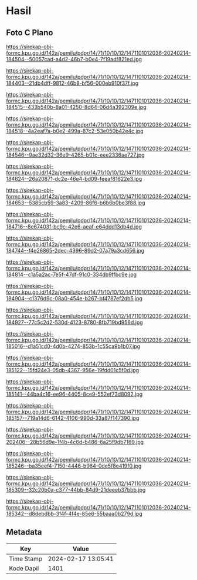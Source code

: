 # Hasil

## Foto C Plano

https://sirekap-obj-formc.kpu.go.id/142a/pemilu/pdpr/14/71/10/10/12/1471101012036-20240214-184504--50057cad-a4d2-46b7-b0e4-7f19adf821ed.jpg

https://sirekap-obj-formc.kpu.go.id/142a/pemilu/pdpr/14/71/10/10/12/1471101012036-20240214-184403--21db4dff-9812-46b8-bf56-000eb910f37f.jpg

https://sirekap-obj-formc.kpu.go.id/142a/pemilu/pdpr/14/71/10/10/12/1471101012036-20240214-184515--433b540b-8a01-4250-8d64-06d4a392309e.jpg

https://sirekap-obj-formc.kpu.go.id/142a/pemilu/pdpr/14/71/10/10/12/1471101012036-20240214-184518--4a2eaf7a-b0e2-499a-87c2-53e050b42e4c.jpg

https://sirekap-obj-formc.kpu.go.id/142a/pemilu/pdpr/14/71/10/10/12/1471101012036-20240214-184546--9ae32d32-36e9-4265-b01c-eee2336ae727.jpg

https://sirekap-obj-formc.kpu.go.id/142a/pemilu/pdpr/14/71/10/10/12/1471101012036-20240214-184624--26a20871-dc2e-46e4-bd09-feeaf81622e3.jpg

https://sirekap-obj-formc.kpu.go.id/142a/pemilu/pdpr/14/71/10/10/12/1471101012036-20240214-184653--5385cb59-3a83-4209-86f6-b6b6b0be3f88.jpg

https://sirekap-obj-formc.kpu.go.id/142a/pemilu/pdpr/14/71/10/10/12/1471101012036-20240214-184716--8e67403f-bc9c-42e6-aeaf-e64ddd13db4d.jpg

https://sirekap-obj-formc.kpu.go.id/142a/pemilu/pdpr/14/71/10/10/12/1471101012036-20240214-184744--f4e26865-2dec-4396-89d2-07a79a3cd656.jpg

https://sirekap-obj-formc.kpu.go.id/142a/pemilu/pdpr/14/71/10/10/12/1471101012036-20240214-184814--c1a5a2ac-7e5f-47df-91c0-334db9ffbc9e.jpg

https://sirekap-obj-formc.kpu.go.id/142a/pemilu/pdpr/14/71/10/10/12/1471101012036-20240214-184904--c1376d9c-08a0-454e-b267-bf4787ef2db5.jpg

https://sirekap-obj-formc.kpu.go.id/142a/pemilu/pdpr/14/71/10/10/12/1471101012036-20240214-184927--77c5c2d2-530d-4123-8780-8fb719bd956d.jpg

https://sirekap-obj-formc.kpu.go.id/142a/pemilu/pdpr/14/71/10/10/12/1471101012036-20240214-185016--d1a51cd0-4d0b-4274-853b-1c55ca9b1b07.jpg

https://sirekap-obj-formc.kpu.go.id/142a/pemilu/pdpr/14/71/10/10/12/1471101012036-20240214-185122--15fd24e3-05db-4367-956e-19fdd01c5f0d.jpg

https://sirekap-obj-formc.kpu.go.id/142a/pemilu/pdpr/14/71/10/10/12/1471101012036-20240214-185141--44ba4c16-ee96-4405-8ce9-552ef73d8092.jpg

https://sirekap-obj-formc.kpu.go.id/142a/pemilu/pdpr/14/71/10/10/12/1471101012036-20240214-185157--719a14d6-6142-4106-990d-33a87f147390.jpg

https://sirekap-obj-formc.kpu.go.id/142a/pemilu/pdpr/14/71/10/10/12/1471101012036-20240214-202406--28b56d9e-1f4b-4c6d-b486-6a25f9db7169.jpg

https://sirekap-obj-formc.kpu.go.id/142a/pemilu/pdpr/14/71/10/10/12/1471101012036-20240214-185246--ba35eef4-7150-4446-b964-0de5f8e419f0.jpg

https://sirekap-obj-formc.kpu.go.id/142a/pemilu/pdpr/14/71/10/10/12/1471101012036-20240214-185309--32c20b0a-c377-44bb-84d9-21deeeb37bbb.jpg

https://sirekap-obj-formc.kpu.go.id/142a/pemilu/pdpr/14/71/10/10/12/1471101012036-20240214-185342--d8debdbb-3f4f-4f4e-85e6-55baaa0b279d.jpg


## Metadata

| Key        | Value               |
| ---------- | ------------------- |
| Time Stamp | 2024-02-17 13:05:41 |
| Kode Dapil | 1401                |



